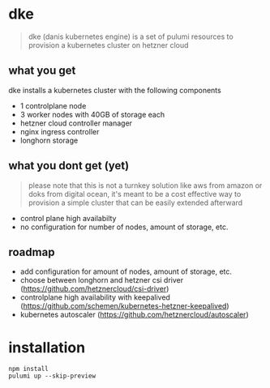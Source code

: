 # dke
> dke (danis kubernetes engine) is a set of pulumi resources to provision a kubernetes cluster on hetzner cloud

## what you get
dke installs a kubernetes cluster with the following components

- 1 controlplane node
- 3 worker nodes with 40GB of storage each
- hetzner cloud controller manager
- nginx ingress controller
- longhorn storage

## what you dont get (yet)
> please note that this is not a turnkey solution like aws from amazon or doks from digital ocean, it's meant to be a cost effective way to provision a simple cluster that can be easily extended afterward

- control plane high availabilty
- no configuration for number of nodes, amount of storage, etc.

## roadmap
- add configuration for amount of nodes, amount of storage, etc.
- choose between longhorn and hetzner csi driver (https://github.com/hetznercloud/csi-driver)
- controlplane high availability with keepalived (https://github.com/schemen/kubernetes-hetzner-keepalived)
- kubernetes autoscaler (https://github.com/hetznercloud/autoscaler)

# installation
```
npm install
pulumi up --skip-preview
```